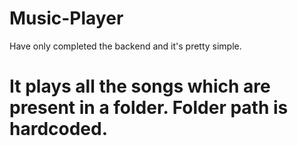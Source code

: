 # Music-Player

Have only completed the backend and it's pretty simple.
# It plays all the songs which are present in a folder. Folder path is hardcoded.
